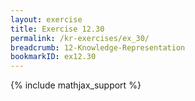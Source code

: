 ```yaml
---
layout: exercise
title: Exercise 12.30
permalink: /kr-exercises/ex_30/
breadcrumb: 12-Knowledge-Representation
bookmarkID: ex12.30
---
```


{% include mathjax_support %}
